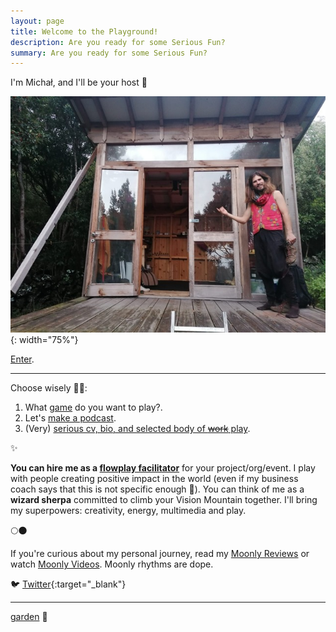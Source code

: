 ```yaml
---
layout: page
title: Welcome to the Playground!
description: Are you ready for some Serious Fun?
summary: Are you ready for some Serious Fun?
---
```


I'm Michał, and I'll be your host 💜 

![Michał in front of the Cabin](/assets/michal-cabin-vibes-profile.jpeg){: width="75%"}

[Enter](/about).

---

Choose wisely 🧙‍♂️:

1. What [game](/games) do you want to play?.
2. Let's [make a podcast](/podcast).
3. (Very) [serious cv, bio, and selected body of ~~work~~ play](bio).

✨

**You can hire me as a [flowplay facilitator](/flowplay)** for your project/org/event. I play with people creating positive impact in the world (even if my business coach says that this is not specific enough 🥺). You can think of me as a **wizard sherpa** committed to climb your Vision Mountain together. I'll bring my  superpowers: creativity, energy, multimedia and play.

🌕🌑

If you're curious about my personal journey, read my [Moonly Reviews](/moonly-reviews) or watch [Moonly Videos](/moonly-video). Moonly rhythms are dope. 

🐦 [Twitter](https://twitter.com/michalkorzonek/){:target="_blank"}

---
[garden](/garden) 🌳